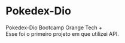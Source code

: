 # Pokedex-Dio
Pokedex-Dio Bootcamp Orange Tech +<br>
Esse foi o primeiro projeto em que utilizei API.
